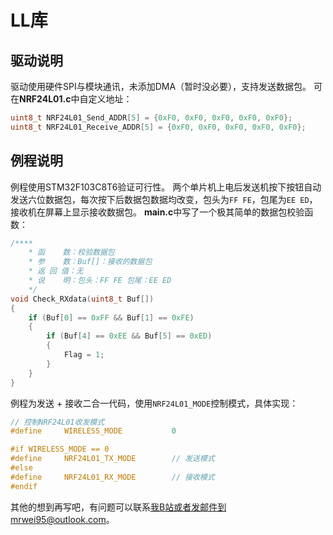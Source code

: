 # LL库
## 驱动说明
驱动使用硬件SPI与模块通讯，未添加DMA（暂时没必要），支持发送数据包。
可在**NRF24L01.c**中自定义地址：
```C
uint8_t NRF24L01_Send_ADDR[5] = {0xF0, 0xF0, 0xF0, 0xF0, 0xF0};
uint8_t NRF24L01_Receive_ADDR[5] = {0xF0, 0xF0, 0xF0, 0xF0, 0xF0};
```

## 例程说明
例程使用STM32F103C8T6验证可行性。
两个单片机上电后发送机按下按钮自动发送六位数据包，每次按下后数据包数据均改变，包头为```FF FE```，包尾为```EE ED```，接收机在屏幕上显示接收数据包。
**main.c**中写了一个极其简单的数据包校验函数：
```C
/**** 
	* 函    数：校验数据包
	* 参    数：Buf[]：接收的数据包
	* 返 回 值：无
	* 说    明：包头：FF FE 包尾：EE ED
	*/
void Check_RXdata(uint8_t Buf[])
{
	if (Buf[0] == 0xFF && Buf[1] == 0xFE)
	{
		if (Buf[4] == 0xEE && Buf[5] == 0xED)
		{
			Flag = 1;
		}
	}
}
```
例程为发送 + 接收二合一代码，使用```NRF24L01_MODE```控制模式，具体实现：
```C
// 控制NRF24L01收发模式
#define		WIRELESS_MODE			0

#if WIRELESS_MODE == 0
#define		NRF24L01_TX_MODE		// 发送模式
#else
#define		NRF24L01_RX_MODE		// 接收模式
#endif
```

其他的想到再写吧，有问题可以联系[我B站](https://space.bilibili.com/2004315025)或者发邮件到mrwei95@outlook.com。

